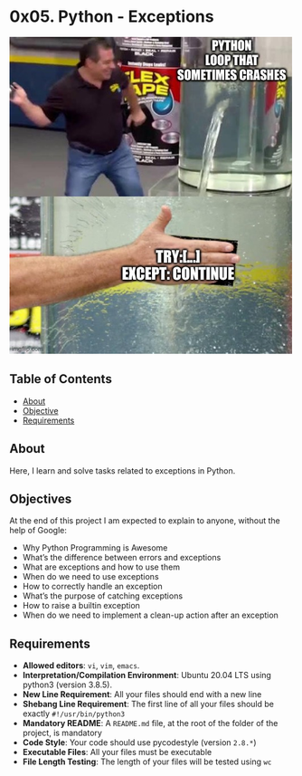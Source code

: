 # 0x05. Python - Exceptions
![alt text](https://github.com/Huclark/memes/blob/main/python%20exception%20meme.jpg?raw=true)

## Table of Contents
- [About](#about)
- [Objective](#objective)
- [Requirements](#requirements)

## About
Here, I learn and solve tasks related to exceptions in Python.

## Objectives
At the end of this project I am expected to explain to anyone, without the help of Google:
- Why Python Programming is Awesome
- What’s the difference between errors and exceptions
- What are exceptions and how to use them
- When do we need to use exceptions
- How to correctly handle an exception
- What’s the purpose of catching exceptions
- How to raise a builtin exception
- When do we need to implement a clean-up action after an exception

## Requirements
- **Allowed editors**: `vi`, `vim`, `emacs`.
- **Interpretation/Compilation Environment**: Ubuntu 20.04 LTS using python3 (version 3.8.5).
- **New Line Requirement**: All your files should end with a new line
- **Shebang Line Requirement**: The first line of all your files should be exactly `#!/usr/bin/python3`
- **Mandatory README**: A `README.md` file, at the root of the folder of the project, is mandatory
- **Code Style**: Your code should use pycodestyle (version `2.8.*`)
- **Executable Files**: All your files must be executable
- **File Length Testing**: The length of your files will be tested using `wc`
